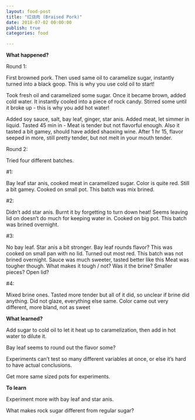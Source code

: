 ```yaml
---
layout: food-post
title: "红烧肉 (Braised Pork)"
date: 2018-07-02 00:00:00
publish: true
categories: food

---
```


__What happened?__

Round 1:

First browned pork. Then used same oil to caramelize sugar, instantly turned into a black goop. This is why you use cold oil to start!

Took fresh oil and caramelized some sugar. Once it became brown, added cold water. It instantly cooled into a piece of rock candy. Stirred some until it broke up - this is why you add hot water!


Added soy sauce, salt, bay leaf, ginger, star anis. Added meat, let simmer in liquid. Tasted 45 min in - Meat is tender but not flavorful enough. Also it tasted a bit gamey, should have added shaoxing wine. After 1 hr 15, flavor seeped in more, still pretty tender, but not melt in your mouth tender.

Round 2:

Tried four different batches.

#1:

Bay leaf star anis, cooked meat in caramelized sugar. Color is quite red. Still a bit gamey. Cooked on small pot. This batch was mix brined.

#2:

Didn’t add star anis. Burnt it by forgetting to turn down heat! Seems leaving lid on doesn’t do much for keeping water in. Cooked on big pot. This batch was brined overnight.

#3:

No bay leaf. Star anis a bit stronger. Bay leaf rounds flavor? This was cooked on small pan with no lid. Turned out most red. This batch was not brined overnight. Sauce was much sweeter, tasted better like this Meat was tougher though. What makes it tough / not? Was it the brine? Smaller pieces? Open lid?

#4:

Mixed brine ones. Tasted more tender but all of it did, so unclear if brine did anything. Did not glaze, everything else same. Color came out very different, more bland, not as sweet

__What learned?__

Add sugar to cold oil to let it heat up to caramelization, then add in hot water to dilute it.

Bay leaf seems to round out the flavor some? 

Experiments can’t test so many different variables at once, or else it’s hard to have actual conclusions.

Get more same sized pots for experiments.

__To learn__

Experiment more with bay leaf and star anis.

What makes rock sugar different from regular sugar?
